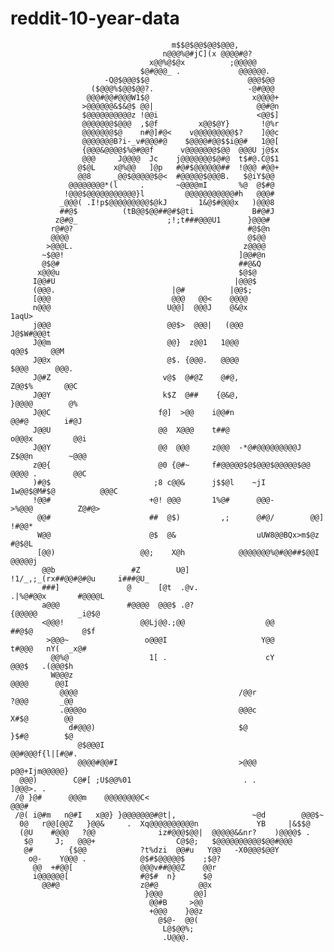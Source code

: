 # reddit-10-year-data

                                        m$$@$@@$@@$@@@,                                           
                                      n@@@%@#jC](x @@@@#@?                                         
                                   x@@%@$@x          ;@@@@@                                        
                                 $@#@@@_ .             @@@@@@.                                     
                         -Q@$@@@$$@                      @@@$@@                                    
                      ($@@@%$@@$@@?.                     -@#@@@                                    
                     @@@#@@#@@@W1$@                       x@@@@+                                   
                    >@@@@@@&$&@$ @@|                       @@#@n                                   
                    $@@@@@@@@@@z !@@i                      <@@$]                                   
                    @@@@@@@$@@@  ,$@f         x@@$@Y}       !@%r                                   
                    @@@@@@@$@    n#@]#@<    v@@@@@@@@@$?    ]@@c                                   
                    @@@@@@@B?i-_v#@@@#@    $@@@@#@@$$i@@#   1@@[                                   
                    {@@@&@@@@$%@#@@f      v@@@@@@@$@@  @@@U j@$x                                   
                    @@@     J@@@@  Jc    j@@@@@@@$@#@  t$#@.C@$1                                   
                   @$@L    x@%@@   ]@p   #@#$@@@@@@##  !@@@ #@@+                                   
                   @@8     _@@$@@@@@$@<  #@@@@@$@@@B.   $@iY$@@                                    
                 @@@@@@@@*(l     .       ~@@@@mI       %@  @$#@                                    
                !@@@$@@@@@@@@@@@}l         @@@@@@@@@@@#h   @@@#                                    
               _@@@( .I!p$@@@@@@@@@$@kJ       1&@$#@@@x   )@@@8                                    
               ##@$          (tB@@$@@##@#$@ti             B#@#J                                    
              z@#@_                    ;!;t###@@@U1      }@@@#                                     
             r@#@?                                       #@$@n                                     
             @@@@                                        @$@@                                      
            >@@@L.                                      z@@@@                                      
           ~$@@!                                       ]@@#@n                                      
           @$@#                                        ##@&Q                                       
          x@@@u                                        $@$@                                        
         I@@#U                                        |@@@$                                        
         (@@@.                          |@#          |@@$;                                         
         [@@@                           @@@   @@<    @@@@                                          
         n@@@                          U@@]  @@@J    @&@x                               1aqU>      
         j@@@                          @@$>  @@@|   (@@@                              J@$W#@@@t    
         J@@m                          @@}  z@@1   1@@@                             q@@$     @@M   
         J@@x                          @$. {@@@.   @@@@                            $@@@      @@@.  
         J@#Z                         v@$  @#@Z    @#@,                          Z@@$%       @@C   
         J@@Y                         k$Z  @##    {@&@,                         }@@@@        @%    
         J@@C                        f@]  >@@    i@@#n                         @@#@        i#@J    
         J@@U                        @@  X@@@    t##@                        o@@@x         @@i     
         J@@Y                        @@  @@@     z@@@  -*@#@@@@@@@@@J       Z$@@n        ~@@@      
         z@@{                        @0 {@#~     f#@@@@@$@$@@@$@@@@@$@@    @@@@ .        @@C       
         )#@$                       ;8 c@@&      j$$@l    ~jI      1w@@$@M#$@          @@@C        
         !@@#                      +@! @@@       1%@#      @@@-       >%@@@          Z@#@>         
          @@#                      ##  @$)         ,;      @#@/        @@]          !#@@*          
          W@@                      @$  @&                  uUW8@@BQx>m$@z          #@$@L           
          [@@)                   @@;    X@h            @@@@@@@%@#@@##$@@I        @@@@@j            
           @@b                 #Z        U@]            !1/_,;_(rx##@@#@#@u     i###@U_            
           ###]               @      [@t  .@v.                      .|%@#@@x       #@@@@L          
           a@@@               #@@@@  @@@$ .@?                          {@@@@@         _i@$@        
           <@@@!                 @@Lj@@.;@@                  @@          ##@$@           @$f       
            >@@@~                 o@@@I                     Y@@           t#@@@   nY(  _x@#        
             @@%@                  1[ .                      cY            @@@$   .(@@@$h          
             W@@@z                                                         @@@@      @@I           
               @@@@                                    /@@r                ?@@@       _@@          
               .@@@@o                                  @@@c                X#$@        @@          
                 d#@@@)                                $@                  }$#@        $@          
                   @$@@@I                                                  @@#@@@f{l|[#@#.         
                   @@@@#@@#I                           >@@@               p@@+Ijm@@@@@}            
      @@@)        C@#[ ;U$@@%01                         . .             ]@@@>. .                   
     /@ }@#      @@@m    @@@@@@@@C<                                    @@@#                        
     /@( i@#m   n@#I   x@@} }@@@@@@@#@t|,                 ~@d        @@@$~                         
      0@   r@@[@@Z   }@@&     .  Xq@@@@@@@@@@n             YB     |&$$@                            
      (@U    #@@@   ?@@              iz#@@@$@@|  @@@@@&&nr?    )@@@@$ .                            
       $@     J;   @@@+                  C@$@;   $@@@@@@@@@@$@@#@@@                                
       @#        {$@@            ?t%dzi  @@#u   Y@@   -X0@@@$@@Y                                   
        o@-    Y@@@ .            @$#$@@@@@$    ;$@?                                                
         @@  +#@@[               @@@v##@@@Z    @@r                                                 
         i@@@@@@[                #@$#  n}      $@                                                  
           @@#@                  z@#@         @@x                                                  
                                  }@@@       @@]                                                   
                                   @@#B     >@@                                                    
                                   +@@@    }@@z                                                    
                                     @$@-  @@(                                                     
                                      L@$@@%;                                                      
                                      .U@@@.                                                       
   
